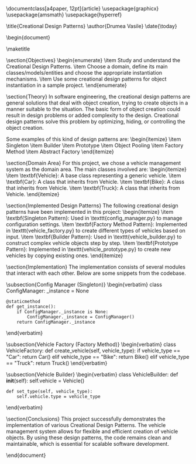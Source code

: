 \documentclass[a4paper, 12pt]{article}
\usepackage{graphicx}
\usepackage{amsmath}
\usepackage{hyperref}

\title{Creational Design Patterns}
\author{Drumea Vasile}
\date{\today}

\begin{document}

\maketitle

\section{Objectives}
\begin{enumerate}
    \item Study and understand the Creational Design Patterns.
    \item Choose a domain, define its main classes/models/entities and choose the appropriate instantiation mechanisms.
    \item Use some creational design patterns for object instantiation in a sample project.
\end{enumerate}

\section{Theory}
In software engineering, the creational design patterns are general solutions that deal with object creation, trying to create objects in a manner suitable to the situation. The basic form of object creation could result in design problems or added complexity to the design. Creational design patterns solve this problem by optimizing, hiding, or controlling the object creation.

Some examples of this kind of design patterns are:
\begin{itemize}
    \item Singleton
    \item Builder
    \item Prototype
    \item Object Pooling
    \item Factory Method
    \item Abstract Factory
\end{itemize}

\section{Domain Area}
For this project, we chose a vehicle management system as the domain area. The main classes involved are:
\begin{itemize}
    \item \textbf{Vehicle}: A base class representing a generic vehicle.
    \item \textbf{Car}: A class that inherits from Vehicle.
    \item \textbf{Bike}: A class that inherits from Vehicle.
    \item \textbf{Truck}: A class that inherits from Vehicle.
\end{itemize}

\section{Implemented Design Patterns}
The following creational design patterns have been implemented in this project:
\begin{itemize}
    \item \textbf{Singleton Pattern}: Used in \texttt{config\_manager.py} to manage configuration settings.
    \item \textbf{Factory Method Pattern}: Implemented in \texttt{vehicle\_factory.py} to create different types of vehicles based on input.
    \item \textbf{Builder Pattern}: Used in \texttt{vehicle\_builder.py} to construct complex vehicle objects step by step.
    \item \textbf{Prototype Pattern}: Implemented in \texttt{vehicle\_prototype.py} to create new vehicles by copying existing ones.
\end{itemize}

\section{Implementation}
The implementation consists of several modules that interact with each other. Below are some snippets from the codebase.

\subsection{Config Manager (Singleton)}
\begin{verbatim}
class ConfigManager:
    _instance = None

    @staticmethod
    def get_instance():
        if ConfigManager._instance is None:
            ConfigManager._instance = ConfigManager()
        return ConfigManager._instance
\end{verbatim}

\subsection{Vehicle Factory (Factory Method)}
\begin{verbatim}
class VehicleFactory:
    def create_vehicle(self, vehicle_type):
        if vehicle_type == "Car":
            return Car()
        elif vehicle_type == "Bike":
            return Bike()
        elif vehicle_type == "Truck":
            return Truck()
\end{verbatim}

\subsection{Vehicle Builder}
\begin{verbatim}
class VehicleBuilder:
    def __init__(self):
        self.vehicle = Vehicle()

    def set_type(self, vehicle_type):
        self.vehicle.type = vehicle_type
\end{verbatim}

\section{Conclusions}
This project successfully demonstrates the implementation of various Creational Design Patterns. The vehicle management system allows for flexible and efficient creation of vehicle objects. By using these design patterns, the code remains clean and maintainable, which is essential for scalable software development.

\end{document}
